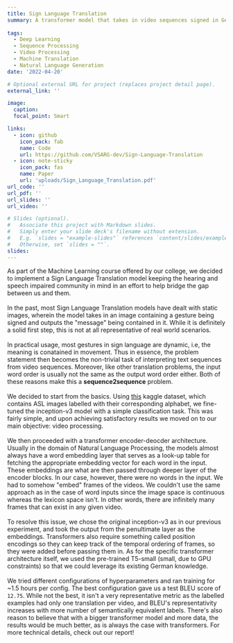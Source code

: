 ```yaml
---
title: Sign Language Translation
summary: A transformer model that takes in video sequences signed in German Sign Language and translates them into readable German text.
 
tags:
  - Deep Learning
  - Sequence Processing
  - Video Processing
  - Machine Translation
  - Natural Language Generation
date: '2022-04-20'

# Optional external URL for project (replaces project detail page).
external_link: ''

image:
  caption: 
  focal_point: Smart

links:
  - icon: github
    icon_pack: fab
    name: Code
    url: https://github.com/VSARG-dev/Sign-Language-Translation
  - icon: note-sticky
    icon_pack: fas
    name: Paper
    url: 'uploads/Sign_Language_Translation.pdf'
url_code: ''
url_pdf: ''
url_slides: ''
url_video: ''

# Slides (optional).
#   Associate this project with Markdown slides.
#   Simply enter your slide deck's filename without extension.
#   E.g. `slides = "example-slides"` references `content/slides/example-slides.md`.
#   Otherwise, set `slides = ""`.
slides: 
---
```


As part of the Machine Learning course offered by our college, we decided to implement a Sign Language Translation model keeping the hearing and speech impaired community in mind in an effort to help bridge the gap between us and them. \
\
In the past, most Sign Language Translation models have dealt with static images, wherein the model takes in an image containing a gesture being signed and outputs the "message" being contained in it. While it is definitely a solid first step, this is not at all representative of real world scenarios. \
\
In practical usage, most gestures in sign language are dynamic, i.e, the meaning is conatained in movement. Thus in essence, the problem statement then becomes the non-trivial task of interpreting text sequences from video sequences. Moreover, like other translation problems, the input word order is usually not the same as the output word order either. Both of these reasons make this a **sequence2sequence** problem. \
\
We decided to start from the basics. Using [this](https://www.kaggle.com/datasets/grassknoted/asl-alphabet) kaggle dataset, which contains ASL images labelled with their corresponding alphabet, we fine-tuned the inception-v3 model with a simple classification task. This was fairly simple, and upon achieving satisfactory results we moved on to our main objective: video processing. \
\
We then proceeded with a transformer encoder-deocder architecture. Usually in the domain of Natural Language Processing, the models almost always have a word embedding layer that serves as a look-up table for fetching the appropriate embedding vector for each word in the input. These embeddings are what are then passed through deeper layer of the encoder blocks. In our case, however, there were no words in the input. We had to somehow "embed" frames of the videos. We couldn't use the same approach as in the case of word inputs since the image space is continuous whereas the lexicon space isn't. In other words, there are infinitely many frames that can exist in any given video.\
\
To resolve this issue, we chose the original inception-v3 as in our previous experiment, and took the output from the penultimate layer as the embeddings. Transformers also require something called position encodings so they can keep track of the temporal ordering of frames, so they were added before passing them in. As for the specific transformer architecture itself, we used the pre-trained T5-small (small, due to GPU constraints) so that we could leverage its existing German knowledge. \
\
We tried different configurations of hyperparameters and ran training for ~1.5 hours per config. The best configuration gave us a test BLEU score of `12.75`. While not the best, it isn't a very representative metric as the labelled examples had only one translation per video, and BLEU's representativity increases with more number of semantically equivalent labels. There's also reason to believe that with a bigger transformer model and more data, the results would be much better, as is always the case with transformers. For more technical details, check out our report!

